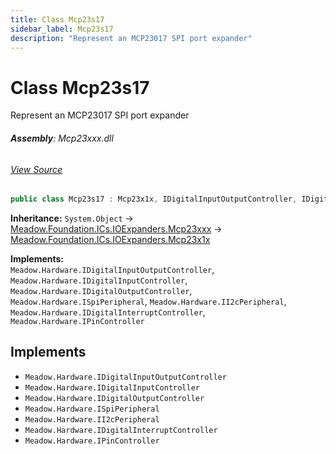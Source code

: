 ```yaml
---
title: Class Mcp23s17
sidebar_label: Mcp23s17
description: "Represent an MCP23017 SPI port expander"
---
```

# Class Mcp23s17
Represent an MCP23017 SPI port expander

###### **Assembly**: Mcp23xxx.dll
###### [View Source](https://github.com/WildernessLabs/Meadow.Foundation.git/blob/develop/Source/Meadow.Foundation.Peripherals/ICs.IOExpanders.Mcp23xxx/Driver/Drivers/Mcp23s17.cs#L8)
```csharp title="Declaration"
public class Mcp23s17 : Mcp23x1x, IDigitalInputOutputController, IDigitalInputController, IDigitalOutputController, ISpiPeripheral, II2cPeripheral, IDigitalInterruptController, IPinController
```
**Inheritance:** `System.Object` -> [Meadow.Foundation.ICs.IOExpanders.Mcp23xxx](../Meadow.Foundation.ICs.IOExpanders/Mcp23xxx) -> [Meadow.Foundation.ICs.IOExpanders.Mcp23x1x](../Meadow.Foundation.ICs.IOExpanders/Mcp23x1x)

**Implements:**  
`Meadow.Hardware.IDigitalInputOutputController`, `Meadow.Hardware.IDigitalInputController`, `Meadow.Hardware.IDigitalOutputController`, `Meadow.Hardware.ISpiPeripheral`, `Meadow.Hardware.II2cPeripheral`, `Meadow.Hardware.IDigitalInterruptController`, `Meadow.Hardware.IPinController`


## Implements

* `Meadow.Hardware.IDigitalInputOutputController`
* `Meadow.Hardware.IDigitalInputController`
* `Meadow.Hardware.IDigitalOutputController`
* `Meadow.Hardware.ISpiPeripheral`
* `Meadow.Hardware.II2cPeripheral`
* `Meadow.Hardware.IDigitalInterruptController`
* `Meadow.Hardware.IPinController`
